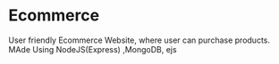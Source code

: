# Ecommerce
User friendly Ecommerce Website, where user can purchase products. MAde Using NodeJS(Express) ,MongoDB, ejs
